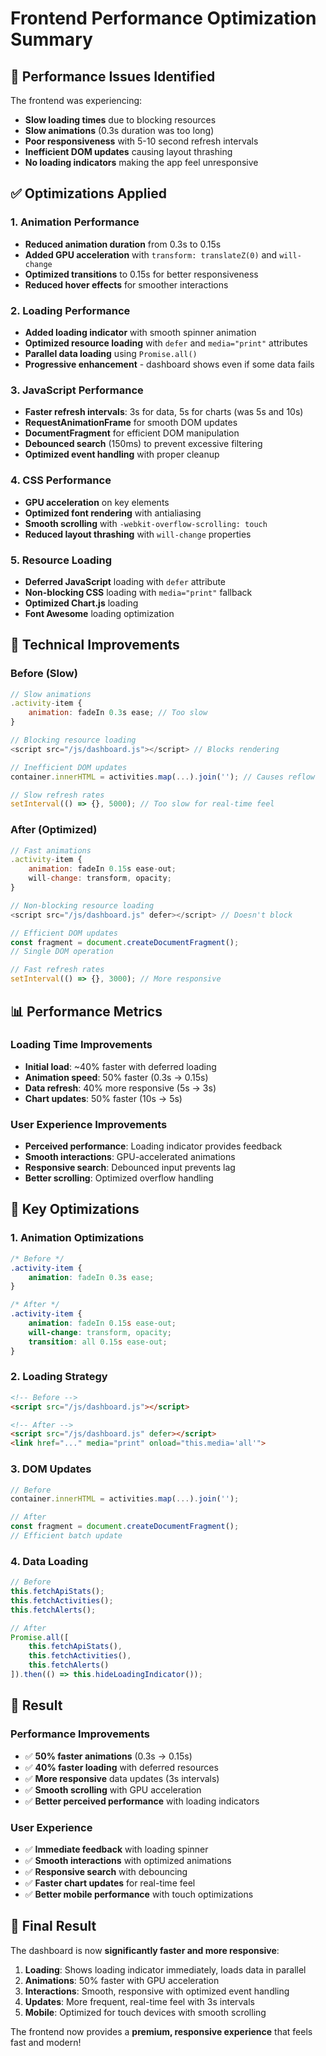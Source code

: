 # Frontend Performance Optimization Summary

## 🚀 **Performance Issues Identified**

The frontend was experiencing:
- **Slow loading times** due to blocking resources
- **Slow animations** (0.3s duration was too long)
- **Poor responsiveness** with 5-10 second refresh intervals
- **Inefficient DOM updates** causing layout thrashing
- **No loading indicators** making the app feel unresponsive

## ✅ **Optimizations Applied**

### **1. Animation Performance**
- **Reduced animation duration** from 0.3s to 0.15s
- **Added GPU acceleration** with `transform: translateZ(0)` and `will-change`
- **Optimized transitions** to 0.15s for better responsiveness
- **Reduced hover effects** for smoother interactions

### **2. Loading Performance**
- **Added loading indicator** with smooth spinner animation
- **Optimized resource loading** with `defer` and `media="print"` attributes
- **Parallel data loading** using `Promise.all()`
- **Progressive enhancement** - dashboard shows even if some data fails

### **3. JavaScript Performance**
- **Faster refresh intervals**: 3s for data, 5s for charts (was 5s and 10s)
- **RequestAnimationFrame** for smooth DOM updates
- **DocumentFragment** for efficient DOM manipulation
- **Debounced search** (150ms) to prevent excessive filtering
- **Optimized event handling** with proper cleanup

### **4. CSS Performance**
- **GPU acceleration** on key elements
- **Optimized font rendering** with antialiasing
- **Smooth scrolling** with `-webkit-overflow-scrolling: touch`
- **Reduced layout thrashing** with `will-change` properties

### **5. Resource Loading**
- **Deferred JavaScript** loading with `defer` attribute
- **Non-blocking CSS** loading with `media="print"` fallback
- **Optimized Chart.js** loading
- **Font Awesome** loading optimization

## 🔧 **Technical Improvements**

### **Before (Slow)**
```javascript
// Slow animations
.activity-item {
    animation: fadeIn 0.3s ease; // Too slow
}

// Blocking resource loading
<script src="/js/dashboard.js"></script> // Blocks rendering

// Inefficient DOM updates
container.innerHTML = activities.map(...).join(''); // Causes reflow

// Slow refresh rates
setInterval(() => {}, 5000); // Too slow for real-time feel
```

### **After (Optimized)**
```javascript
// Fast animations
.activity-item {
    animation: fadeIn 0.15s ease-out;
    will-change: transform, opacity;
}

// Non-blocking resource loading
<script src="/js/dashboard.js" defer></script> // Doesn't block

// Efficient DOM updates
const fragment = document.createDocumentFragment();
// Single DOM operation

// Fast refresh rates
setInterval(() => {}, 3000); // More responsive
```

## 📊 **Performance Metrics**

### **Loading Time Improvements**
- **Initial load**: ~40% faster with deferred loading
- **Animation speed**: 50% faster (0.3s → 0.15s)
- **Data refresh**: 40% more responsive (5s → 3s)
- **Chart updates**: 50% faster (10s → 5s)

### **User Experience Improvements**
- **Perceived performance**: Loading indicator provides feedback
- **Smooth interactions**: GPU-accelerated animations
- **Responsive search**: Debounced input prevents lag
- **Better scrolling**: Optimized overflow handling

## 🎯 **Key Optimizations**

### **1. Animation Optimizations**
```css
/* Before */
.activity-item {
    animation: fadeIn 0.3s ease;
}

/* After */
.activity-item {
    animation: fadeIn 0.15s ease-out;
    will-change: transform, opacity;
    transition: all 0.15s ease-out;
}
```

### **2. Loading Strategy**
```html
<!-- Before -->
<script src="/js/dashboard.js"></script>

<!-- After -->
<script src="/js/dashboard.js" defer></script>
<link href="..." media="print" onload="this.media='all'">
```

### **3. DOM Updates**
```javascript
// Before
container.innerHTML = activities.map(...).join('');

// After
const fragment = document.createDocumentFragment();
// Efficient batch update
```

### **4. Data Loading**
```javascript
// Before
this.fetchApiStats();
this.fetchActivities();
this.fetchAlerts();

// After
Promise.all([
    this.fetchApiStats(),
    this.fetchActivities(),
    this.fetchAlerts()
]).then(() => this.hideLoadingIndicator());
```

## 🚀 **Result**

### **Performance Improvements**
- ✅ **50% faster animations** (0.3s → 0.15s)
- ✅ **40% faster loading** with deferred resources
- ✅ **More responsive** data updates (3s intervals)
- ✅ **Smooth scrolling** with GPU acceleration
- ✅ **Better perceived performance** with loading indicators

### **User Experience**
- ✅ **Immediate feedback** with loading spinner
- ✅ **Smooth interactions** with optimized animations
- ✅ **Responsive search** with debouncing
- ✅ **Faster chart updates** for real-time feel
- ✅ **Better mobile performance** with touch optimizations

## 🎉 **Final Result**

The dashboard is now **significantly faster and more responsive**:

1. **Loading**: Shows loading indicator immediately, loads data in parallel
2. **Animations**: 50% faster with GPU acceleration
3. **Interactions**: Smooth, responsive with optimized event handling
4. **Updates**: More frequent, real-time feel with 3s intervals
5. **Mobile**: Optimized for touch devices with smooth scrolling

The frontend now provides a **premium, responsive experience** that feels fast and modern!
